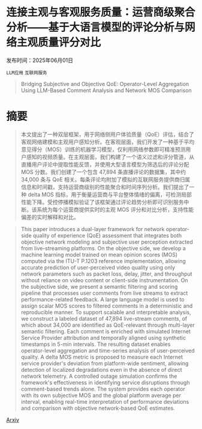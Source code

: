 # 连接主观与客观服务质量：运营商级聚合分析——基于大语言模型的评论分析与网络主观质量评分对比

发布时间：2025年06月01日

`LLM应用` `互联网服务`

> Bridging Subjective and Objective QoE: Operator-Level Aggregation Using LLM-Based Comment Analysis and Network MOS Comparison

# 摘要

> 本文提出了一种双层框架，用于网络侧用户体验质量（QoE）评估，结合了客观网络建模和主观用户感知分析。在客观层面，我们开发了一种基于平均意见得分（MOS）训练的机器学习模型，仅利用网络参数即可精准预测用户感知的视频质量。在主观层面，我们构建了一个语义过滤和评分管道，从直播用户评论中提取性能反馈，并使用大型语言模型为筛选后的评论分配 MOS 分数。我们创建了一个包含 47,894 条直播评论的数据集，其中约 34,000 条与 QoE 相关。每条评论均附加了模拟的互联网服务提供商归属信息和时间戳，支持运营商级别的性能聚合和时间序列分析。我们提出了一种 delta MOS 指标，用于衡量运营商与平台整体情绪的偏离，可检测局部性能下降。受控停播模拟验证了该框架通过评论趋势分析即可识别服务中断。该系统为每个运营商提供实时的主观 MOS 评分和对比分析，支持性能偏差的实时解释和对比。

> This paper introduces a dual-layer framework for network operator-side quality of experience (QoE) assessment that integrates both objective network modeling and subjective user perception extracted from live-streaming platforms. On the objective side, we develop a machine learning model trained on mean opinion scores (MOS) computed via the ITU-T P.1203 reference implementation, allowing accurate prediction of user-perceived video quality using only network parameters such as packet loss, delay, jitter, and throughput without reliance on video content or client-side instrumentation. On the subjective side, we present a semantic filtering and scoring pipeline that processes user comments from live streams to extract performance-related feedback. A large language model is used to assign scalar MOS scores to filtered comments in a deterministic and reproducible manner. To support scalable and interpretable analysis, we construct a labeled dataset of 47,894 live-stream comments, of which about 34,000 are identified as QoE-relevant through multi-layer semantic filtering. Each comment is enriched with simulated Internet Service Provider attribution and temporally aligned using synthetic timestamps in 5-min intervals. The resulting dataset enables operator-level aggregation and time-series analysis of user-perceived quality. A delta MOS metric is proposed to measure each Internet service provider's deviation from platform-wide sentiment, allowing detection of localized degradations even in the absence of direct network telemetry. A controlled outage simulation confirms the framework's effectiveness in identifying service disruptions through comment-based trends alone. The system provides each operator with its own subjective MOS and the global platform average per interval, enabling real-time interpretation of performance deviations and comparison with objective network-based QoE estimates.

[Arxiv](https://arxiv.org/abs/2506.00924)